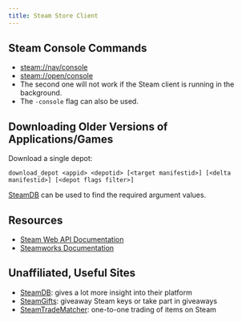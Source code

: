 ```yaml
---
title: Steam Store Client
---
```


## Steam Console Commands
- [steam://nav/console](steam://nav/console)
- [steam://open/console](steam://open/console)
- The second one will not work if the Steam client is running in the background.
- The `-console` flag can also be used.

## Downloading Older Versions of Applications/Games

Download a single depot:
```
download_depot <appid> <depotid> [<target manifestid>] [<delta manifestid>] [<depot flags filter>]
```

[SteamDB](https://steamdb.info/) can be used to find the required argument values.

## Resources

- [Steam Web API Documentation](https://steamcommunity.com/dev/)
- [Steamworks Documentation](https://partner.steamgames.com/doc/home)

## Unaffiliated, Useful Sites

- [SteamDB](https://steamdb.info/): gives a lot more insight into their platform
- [SteamGifts](https://steamgifts.com/): giveaway Steam keys or take part in giveaways
- [SteamTradeMatcher](https://steamtradematcher.com/): one-to-one trading of items on Steam